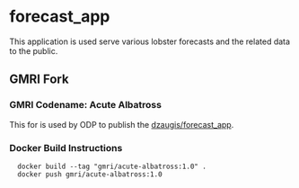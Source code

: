 # forecast_app
This application is used serve various lobster forecasts and the related data to the public.

## GMRI Fork
### GMRI Codename: Acute Albatross

This for is used by ODP to publish the [dzaugis/forecast_app](https://github.com/dzaugis/forecast_app). 

### Docker Build Instructions
```
  docker build --tag "gmri/acute-albatross:1.0" .
  docker push gmri/acute-albatross:1.0
```


